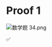 # Proof 1

<img src="/Users/yangdong/Library/CloudStorage/OneDrive-Personal/Media/Knowledge Base.media/数学题 34.png" alt="数学题 34.png" style="zoom:100%;" />

✅
